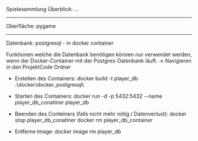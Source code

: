 Spielesammlung
Überblick:
...
_______________________________________________________________________
Oberfläche:
pygame

_______________________________________________________________________
Datenbank:
postgresql - in docker container

Funktionen welche die Datenbank benötigen können nur verwendet werden,
wenn der Docker-Container mit der Postgres-Datenbank läuft.
-> Navigieren in den ProjektCode Ordner 
- Erstellen des Containers:
  docker build -t player_db .\docker\docker_postgresql\

- Starten des Containers:
  docker run -d -p 5432:5432 --name player_db_conatiner player_db

- Beenden des Conteiners (falls nicht mehr nötig / Datenverlust):
  docker stop player_db_conatiner
  docker rm player_db_container
  
- Entferne Image:
  docker image rm player_db
